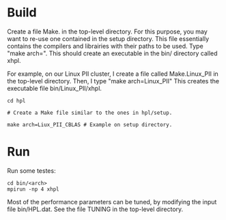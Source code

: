 # Build 

Create a file Make.<arch> in the  top-level directory. For this purpose,  you  may  want  to re-use one contained in the setup directory. 
This file essentially contains the compilers and librairies with their paths to be used.
Type "make arch=<arch>". This  should create an executable in the bin/<arch> directory called xhpl.

For example, on our Linux PII cluster, I create a file called Make.Linux_PII in the top-level directory. Then, I type
"make arch=Linux_PII" 
This creates the executable file bin/Linux_PII/xhpl.


```
cd hpl

# Create a Make file similar to the ones in hpl/setup.

make arch=Liux_PII_CBLAS # Example on setup directory.
```

# Run

Run some testes:

```
cd bin/<arch>
mpirun -np 4 xhpl
```
Most of the performance  parameters can be tuned, by modifying the input file bin/HPL.dat. See the file TUNING in the top-level directory.



